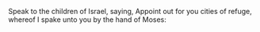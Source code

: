 Speak to the children of Israel, saying, Appoint out for you cities of refuge, whereof I spake unto you by the hand of Moses:
